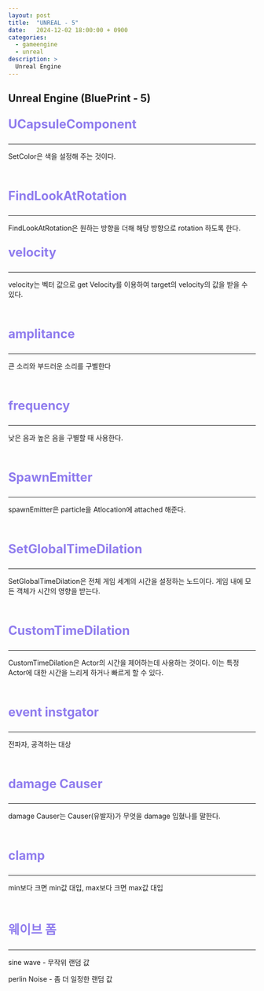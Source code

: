 ```yaml
---
layout: post
title:  "UNREAL - 5"
date:   2024-12-02 18:00:00 + 0900
categories:
  - gameengine
  - unreal
description: >
  Unreal Engine
---
```

## Unreal Engine (BluePrint - 5)

<p style = "color:#8f7cee; font-size:25px; font-weight:bold">
UCapsuleComponent
</p>

---

SetColor은 색을 설정해 주는 것이다.

<br/>

<p style = "color:#8f7cee; font-size:25px; font-weight:bold">
FindLookAtRotation
</p>

---
FindLookAtRotation은 원하는 방향을 더해 해당 방향으로 rotation 하도록 한다.
<br/>

<p style = "color:#8f7cee; font-size:25px; font-weight:bold">
velocity
</p>

---

velocity는 벡터 값으로 get Velocity를 이용하여 target의 velocity의 값을 받을 수 있다.

<br/>

<p style = "color:#8f7cee; font-size:25px; font-weight:bold">
amplitance
</p>

---

큰 소리와 부드러운 소리를 구별한다

<br/>

<p style = "color:#8f7cee; font-size:25px; font-weight:bold">
frequency
</p>

---

낮은 음과 높은 음을 구별할 때 사용한다.

<br/>

<p style = "color:#8f7cee; font-size:25px; font-weight:bold">
SpawnEmitter
</p>

---

spawnEmitter은 particle을 Atlocation에 attached 해준다.

<br/>

<p style = "color:#8f7cee; font-size:25px; font-weight:bold">
SetGlobalTimeDilation
</p>

---

SetGlobalTimeDilation은 전체 게임 세계의 시간을 설정하는 노드이다. 게임 내에 모든 객체가 시간의 영향을 받는다.

<br/>

<p style = "color:#8f7cee; font-size:25px; font-weight:bold">
CustomTimeDilation
</p>

---

CustomTimeDilation은 Actor의 시간을 제어하는데 사용하는 것이다. 이는 특정 Actor에 대한 시간을 느리게 하거나 빠르게 할 수 있다.

<br/>

<p style = "color:#8f7cee; font-size:25px; font-weight:bold">
event instgator
</p>

---

전파자, 공격하는 대상

<br/>

<p style = "color:#8f7cee; font-size:25px; font-weight:bold">
damage Causer
</p>

---

damage Causer는 Causer(유발자)가 무엇을 damage 입혔나를 말한다.

<br/>

<p style = "color:#8f7cee; font-size:25px; font-weight:bold">
clamp
</p>

---

min보다 크면 min값 대입, max보다 크면 max값 대입

<br/>

<p style = "color:#8f7cee; font-size:25px; font-weight:bold">
웨이브 폼
</p>

---

sine wave - 무작위 랜덤 값

perlin Noise - 좀 더 일정한 랜덤 값